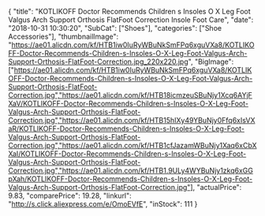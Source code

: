 {
	"title": "KOTLIKOFF Doctor Recommends Children s Insoles O X Leg Foot Valgus Arch Support Orthosis FlatFoot Correction Insole Foot Care",
	"date": "2018-10-31 10:30:20",
	"SubCat": ["Shoes"],
	"categories": ["Shoe Accessories"],
	"thumbnailImage": "https://ae01.alicdn.com/kf/HTB1iw0IuRyWBuNkSmFPq6xguVXa8/KOTLIKOFF-Doctor-Recommends-Children-s-Insoles-O-X-Leg-Foot-Valgus-Arch-Support-Orthosis-FlatFoot-Correction.jpg_220x220.jpg",
	"BigImage": ["https://ae01.alicdn.com/kf/HTB1iw0IuRyWBuNkSmFPq6xguVXa8/KOTLIKOFF-Doctor-Recommends-Children-s-Insoles-O-X-Leg-Foot-Valgus-Arch-Support-Orthosis-FlatFoot-Correction.jpg","https://ae01.alicdn.com/kf/HTB18icmzeuSBuNjy1Xcq6AYjFXaV/KOTLIKOFF-Doctor-Recommends-Children-s-Insoles-O-X-Leg-Foot-Valgus-Arch-Support-Orthosis-FlatFoot-Correction.jpg","https://ae01.alicdn.com/kf/HTB15hIXy49YBuNjy0Ffq6xIsVXaR/KOTLIKOFF-Doctor-Recommends-Children-s-Insoles-O-X-Leg-Foot-Valgus-Arch-Support-Orthosis-FlatFoot-Correction.jpg","https://ae01.alicdn.com/kf/HTB1cfJazamWBuNjy1Xaq6xCbXXaI/KOTLIKOFF-Doctor-Recommends-Children-s-Insoles-O-X-Leg-Foot-Valgus-Arch-Support-Orthosis-FlatFoot-Correction.jpg","https://ae01.alicdn.com/kf/HTB1.9ULy4WYBuNjy1zkq6xGGpXah/KOTLIKOFF-Doctor-Recommends-Children-s-Insoles-O-X-Leg-Foot-Valgus-Arch-Support-Orthosis-FlatFoot-Correction.jpg"],
	"actualPrice": 9.83,
	"comparePrice": 19.28,
	"linkurl": "http://s.click.aliexpress.com/e/OmoEVfE",
	"inStock": 111
}
